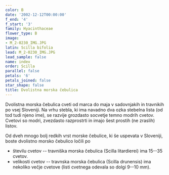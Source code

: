 ```yaml
---
color: B
date: '2002-12-12T00:00:00'
f_end: '4'
f_start: '3'
family: Hyacinthaceae
flower_type: B
image:
- M_2-0230_IMG.JPG
latin: Scilla bifolia
lead: M_2-0230_IMG.JPG
lead_sample: false
name: index
order: Scilla
parallel: false
petals: '6'
petals_joined: false
star_shape: false
title: Dvolistna morska čebulica
---
```

Dvolistna morska čebulica cveti od marca do maja v sadovnjakih in travnikih po vsej Sloveniji. Na vrhu stebla, ki ima navadno dva ozka stebelna lista (od tod tudi njeno ime), se razvije grozdasto socvetje temno modrih cvetov. Cvetovi so modri, zvezdasto razprostrti in imajo šest prostih (ne zraslih) listov.

Od dveh mnogo bolj redkih vrst morske čebulice, ki še uspevata v Sloveniji, boste dvolistno morsko čebulico ločili po

-   številu cvetov -- travniška morska čebulica (Scilla litardierei) ima 15--35 cvetov.
-   velikosti cvetov -- travnska morska čebulica (Scilla drunensis) ima nekoliko večje cvetove (listi cvetnega odevala so dolgi 9--10 mm).
